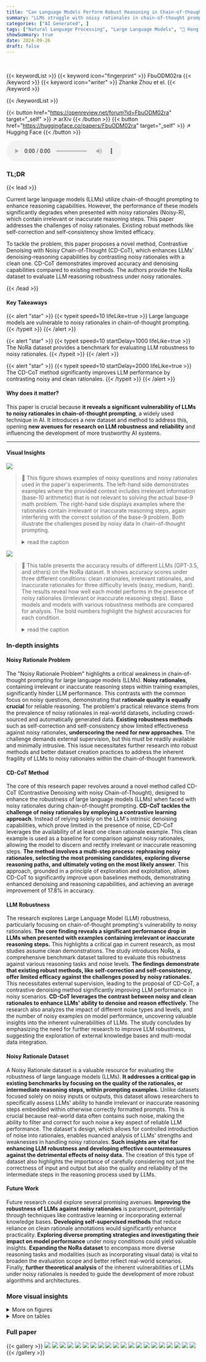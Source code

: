 ```yaml
---
title: "Can Language Models Perform Robust Reasoning in Chain-of-thought Prompting with Noisy Rationales?"
summary: "LLMs struggle with noisy rationales in chain-of-thought prompting.  This paper introduces the NoRa dataset, showing that existing methods struggle.  A new method, CD-CoT, significantly improves accura..."
categories: ["AI Generated", ]
tags: ["Natural Language Processing", "Large Language Models", "🏢 Hong Kong Baptist University",]
showSummary: true
date: 2024-09-26
draft: false
---
```


<br>

{{< keywordList >}}
{{< keyword icon="fingerprint" >}} FbuODM02ra {{< /keyword >}}
{{< keyword icon="writer" >}} Zhanke Zhou et el. {{< /keyword >}}
 
{{< /keywordList >}}

{{< button href="https://openreview.net/forum?id=FbuODM02ra" target="_self" >}}
↗ arXiv
{{< /button >}}
{{< button href="https://huggingface.co/papers/FbuODM02ra" target="_self" >}}
↗ Hugging Face
{{< /button >}}



<audio controls>
    <source src="https://ai-paper-reviewer.com/FbuODM02ra/podcast.wav" type="audio/wav">
    Your browser does not support the audio element.
</audio>


### TL;DR


{{< lead >}}

Current large language models (LLMs) utilize chain-of-thought prompting to enhance reasoning capabilities.  However, the performance of these models significantly degrades when presented with noisy rationales (Noisy-R), which contain irrelevant or inaccurate reasoning steps. This paper addresses the challenges of noisy rationales.  Existing robust methods like self-correction and self-consistency show limited efficacy.

To tackle the problem, this paper proposes a novel method, Contrastive Denoising with Noisy Chain-of-Thought (CD-CoT), which enhances LLMs' denoising-reasoning capabilities by contrasting noisy rationales with a clean one. CD-CoT demonstrates improved accuracy and denoising capabilities compared to existing methods. The authors provide the NoRa dataset to evaluate LLM reasoning robustness under noisy rationales.

{{< /lead >}}


#### Key Takeaways

{{< alert "star" >}}
{{< typeit speed=10 lifeLike=true >}} Large language models are vulnerable to noisy rationales in chain-of-thought prompting. {{< /typeit >}}
{{< /alert >}}

{{< alert "star" >}}
{{< typeit speed=10 startDelay=1000 lifeLike=true >}} The NoRa dataset provides a benchmark for evaluating LLM robustness to noisy rationales. {{< /typeit >}}
{{< /alert >}}

{{< alert "star" >}}
{{< typeit speed=10 startDelay=2000 lifeLike=true >}} The CD-CoT method significantly improves LLM performance by contrasting noisy and clean rationales. {{< /typeit >}}
{{< /alert >}}

#### Why does it matter?
This paper is crucial because **it reveals a significant vulnerability of LLMs to noisy rationales in chain-of-thought prompting**, a widely used technique in AI.  It introduces a new dataset and method to address this, opening **new avenues for research on LLM robustness and reliability** and influencing the development of more trustworthy AI systems.

------
#### Visual Insights



![](https://ai-paper-reviewer.com/FbuODM02ra/figures_0_1.jpg)

> 🔼 This figure shows examples of noisy questions and noisy rationales used in the paper's experiments.  The left-hand side demonstrates examples where the provided context includes irrelevant information (base-10 arithmetic) that is not relevant to solving the actual base-9 math problem. The right-hand side displays examples where the rationales contain irrelevant or inaccurate reasoning steps, again interfering with the correct solution of the base-9 problem. Both illustrate the challenges posed by noisy data in chain-of-thought prompting.
> <details>
> <summary>read the caption</summary>
> Figure 1: Exemplars of noisy questions [68] and noisy rationales (our new research problem). Each input includes three prompting examples and one test question. Notably, the test question asks about base-9 calculation, while the misguiding base-10 information is given in noisy questions or rationales.
> </details>





![](https://ai-paper-reviewer.com/FbuODM02ra/tables_3_1.jpg)

> 🔼 This table presents the accuracy results of different LLMs (GPT-3.5, and others) on the NoRa dataset.  It shows accuracy scores under three different conditions: clean rationales, irrelevant rationales, and inaccurate rationales for three difficulty levels (easy, medium, hard).  The results reveal how well each model performs in the presence of noisy rationales (irrelevant or inaccurate reasoning steps).  Base models and models with various robustness methods are compared for analysis. The bold numbers highlight the highest accuracies for each condition.
> <details>
> <summary>read the caption</summary>
> Table 3: Reasoning accuracy on NoRa dataset with 3-shot prompting examples with clean, irrelevant, or inaccurate rationales. The boldface numbers mean the best results, while the underlines numbers indicate the second-best results. Note the referenced results of Base model are highlighted in gray.
> </details>





### In-depth insights


#### Noisy Rationale Problem
The "Noisy Rationale Problem" highlights a critical weakness in chain-of-thought prompting for large language models (LLMs).  **Noisy rationales**, containing irrelevant or inaccurate reasoning steps within training examples, significantly hinder LLM performance.  This contrasts with the common focus on noisy questions, demonstrating that **rationale quality is equally crucial** for reliable reasoning. The problem's practical relevance stems from the prevalence of noisy rationales in real-world datasets, including crowd-sourced and automatically generated data.  **Existing robustness methods** such as self-correction and self-consistency show limited effectiveness against noisy rationales, **underscoring the need for new approaches**.  The challenge demands external supervision, but this must be readily available and minimally intrusive.  This issue necessitates further research into robust methods and better dataset creation practices to address the inherent fragility of LLMs to noisy rationales within the chain-of-thought framework.

#### CD-CoT Method
The core of this research paper revolves around a novel method called CD-CoT (Contrastive Denoising with noisy Chain-of-Thought), designed to enhance the robustness of large language models (LLMs) when faced with noisy rationales during chain-of-thought prompting.  **CD-CoT tackles the challenge of noisy rationales by employing a contrastive learning approach**.  Instead of relying solely on the LLM's intrinsic denoising capabilities, which prove limited in the presence of noise, CD-CoT leverages the availability of at least one clean rationale example. This clean example is used as a baseline for comparison against noisy rationales, allowing the model to discern and rectify irrelevant or inaccurate reasoning steps.  **The method involves a multi-step process: rephrasing noisy rationales, selecting the most promising candidates, exploring diverse reasoning paths, and ultimately voting on the most likely answer**. This approach, grounded in a principle of exploration and exploitation, allows CD-CoT to significantly improve upon baselines methods, demonstrating enhanced denoising and reasoning capabilities, and achieving an average improvement of 17.8% in accuracy.

#### LLM Robustness
The research explores Large Language Model (LLM) robustness, particularly focusing on chain-of-thought prompting's vulnerability to noisy rationales.  **The core finding reveals a significant performance drop in LLMs when presented with examples containing irrelevant or inaccurate reasoning steps.** This highlights a critical gap in current research, as most studies assume clean demonstrations. The study introduces NoRa, a comprehensive benchmark dataset tailored to evaluate this robustness against various reasoning tasks and noise levels. **The findings demonstrate that existing robust methods, like self-correction and self-consistency, offer limited efficacy against the challenges posed by noisy rationales.** This necessitates external supervision, leading to the proposal of CD-CoT, a contrastive denoising method significantly improving LLM performance in noisy scenarios.  **CD-CoT leverages the contrast between noisy and clean rationales to enhance LLMs' ability to denoise and reason effectively.**  The research also analyzes the impact of different noise types and levels,  and the number of noisy examples on model performance, uncovering valuable insights into the inherent vulnerabilities of LLMs.  The study concludes by emphasizing the need for further research to improve LLM robustness, suggesting the exploration of external knowledge bases and multi-modal data integration.

#### Noisy Rationale Dataset
A Noisy Rationale dataset is a valuable resource for evaluating the robustness of large language models (LLMs).  **It addresses a critical gap in existing benchmarks by focusing on the quality of the rationales, or intermediate reasoning steps, within prompting examples.** Unlike datasets focused solely on noisy inputs or outputs, this dataset allows researchers to specifically assess LLMs' ability to handle irrelevant or inaccurate reasoning steps embedded within otherwise correctly formatted prompts.  This is crucial because real-world data often contains such noise, making the ability to filter and correct for such noise a key aspect of reliable LLM performance. The dataset's design, which allows for controlled introduction of noise into rationales, enables nuanced analysis of LLMs' strengths and weaknesses in handling noisy rationales.  **Such insights are vital for enhancing LLM robustness and developing effective countermeasures against the detrimental effects of noisy data.**  The creation of this type of dataset also highlights the importance of carefully considering not just the correctness of input and output but also the quality and reliability of the intermediate steps in the reasoning process used by LLMs.

#### Future Work
Future research could explore several promising avenues.  **Improving the robustness of LLMs against noisy rationales** is paramount, potentially through techniques like contrastive learning or incorporating external knowledge bases.  **Developing self-supervised methods** that reduce reliance on clean rationale annotations would significantly enhance practicality.  **Exploring diverse prompting strategies and investigating their impact on model performance** under noisy conditions could yield valuable insights.  **Expanding the NoRa dataset** to encompass more diverse reasoning tasks and modalities (such as incorporating visual data) is vital to broaden the evaluation scope and better reflect real-world scenarios.  Finally, **further theoretical analysis** of the inherent vulnerabilities of LLMs under noisy rationales is needed to guide the development of more robust algorithms and architectures.


### More visual insights

<details>
<summary>More on figures
</summary>


![](https://ai-paper-reviewer.com/FbuODM02ra/figures_1_1.jpg)

> 🔼 This figure displays the accuracy achieved by GPT-3.5 across three different prompting scenarios: zero-shot (no examples), three clean examples, and three examples with noisy rationales. The noisy examples were further divided into two categories: those containing irrelevant information and those with inaccurate information.  The results clearly demonstrate that noisy rationales significantly reduce the accuracy of GPT-3.5. The introduction of irrelevant information reduces accuracy by 1.4%-19.8% compared to the clean examples, while inaccurate information causes a much more significant drop, of 2.2%-40.4%.  In contrast, the proposed CD-CoT method shows significant improvement in robustness against noisy rationales.
> <details>
> <summary>read the caption</summary>
> Figure 2: Results of GPT-3.5 with 0-shot, 3-shot clean rationales, and 3-shot noisy rationales: Both inaccurate and irrelevant rationales degenerate performance significantly, while the proposed CD-CoT improves robustness against noisy rationales.
> </details>



![](https://ai-paper-reviewer.com/FbuODM02ra/figures_6_1.jpg)

> 🔼 This figure illustrates the chain-of-thought (CoT) process with noisy rationales.  It shows how a language model can recover a clean chain of reasoning (chain 1) from a noisy chain (chain 3) by using a clean chain (chain 2) as guidance.  Chain 3 contains both clean (T(i)) and noisy thoughts (f(i)). The model learns to separate clean and noisy reasoning steps from the examples to get the correct answers.
> <details>
> <summary>read the caption</summary>
> Figure 3: Chain modeling of the noisy rationale problem: Recovering chain (3) from chain (1) with the guidance of chain (2). From question Xi to answer yi, the rationale of chain (3) includes clean thoughts T() and noisy thoughts (i).
> </details>



![](https://ai-paper-reviewer.com/FbuODM02ra/figures_18_1.jpg)

> 🔼 This figure shows examples of the two types of noisy inputs used in the Noisy Rationales dataset. The left side demonstrates noisy questions that include irrelevant or inaccurate base-10 information, while the right side shows noisy rationales that contain irrelevant or inaccurate reasoning steps, both leading to incorrect solutions in a base-9 calculation problem.
> <details>
> <summary>read the caption</summary>
> Figure 1: Exemplars of noisy questions [68] and noisy rationales (our new research problem). Each input includes three prompting examples and one test question. Notably, the test question asks about base-9 calculation, while the misguiding base-10 information is given in noisy questions or rationales.
> </details>



![](https://ai-paper-reviewer.com/FbuODM02ra/figures_34_1.jpg)

> 🔼 This figure shows examples of both noisy questions and noisy rationales.  The noisy questions contain irrelevant information (base-10 calculations) which is misleading when the test question is actually about base-9.  The noisy rationales include irrelevant or inaccurate reasoning steps within the otherwise correct examples. This highlights the core problem that the paper investigates: how robust are large language models when prompted with noisy rationales in a chain-of-thought prompting setting?
> <details>
> <summary>read the caption</summary>
> Figure 1: Exemplars of noisy questions [68] and noisy rationales (our new research problem). Each input includes three prompting examples and one test question. Notably, the test question asks about base-9 calculation, while the misguiding base-10 information is given in noisy questions or rationales.
> </details>



![](https://ai-paper-reviewer.com/FbuODM02ra/figures_34_2.jpg)

> 🔼 This figure shows examples from the NoRa dataset, highlighting the difference between inputs with clean rationales and inputs with noisy rationales. The noisy rationales contain irrelevant or inaccurate reasoning steps.  The examples illustrate the challenge of chain-of-thought prompting when dealing with noisy rationales.  Each input consists of three examples and a test question, focusing on base-9 calculation.
> <details>
> <summary>read the caption</summary>
> Figure 1: Exemplars of noisy questions [68] and noisy rationales (our new research problem). Each input includes three prompting examples and one test question. Notably, the test question asks about base-9 calculation, while the misguiding base-10 information is given in noisy questions or rationales.
> </details>



![](https://ai-paper-reviewer.com/FbuODM02ra/figures_35_1.jpg)

> 🔼 This figure shows examples of noisy questions and rationales used in the paper's experiments.  The top half shows examples with noisy questions where irrelevant base-10 information is included alongside a base-9 calculation problem. The bottom half shows examples with noisy rationales, where irrelevant or inaccurate reasoning steps are presented within the example rationales, still leading to the correct answer. The goal is to evaluate how well large language models handle these types of noisy inputs when using chain-of-thought prompting.
> <details>
> <summary>read the caption</summary>
> Figure 1: Exemplars of noisy questions [68] and noisy rationales (our new research problem). Each input includes three prompting examples and one test question. Notably, the test question asks about base-9 calculation, while the misguiding base-10 information is given in noisy questions or rationales.
> </details>



![](https://ai-paper-reviewer.com/FbuODM02ra/figures_35_2.jpg)

> 🔼 This figure shows examples of noisy questions and rationales used in the paper.  Each example includes three question-rationale-answer triplets followed by a test question. The noisy examples contain irrelevant or inaccurate reasoning steps (rationales) that are designed to mislead the language model. The test question, however, is similar in structure to the examples, allowing for an evaluation of the model's robustness to noisy rationales. The example illustrates a math problem involving base-9 arithmetic, yet the provided rationales mistakenly include calculations based on base-10, demonstrating the concept of noisy rationales.
> <details>
> <summary>read the caption</summary>
> Figure 1: Exemplars of noisy questions [68] and noisy rationales (our new research problem). Each input includes three prompting examples and one test question. Notably, the test question asks about base-9 calculation, while the misguiding base-10 information is given in noisy questions or rationales.
> </details>



![](https://ai-paper-reviewer.com/FbuODM02ra/figures_43_1.jpg)

> 🔼 This figure shows the performance of GPT-3.5 language model on the NoRa dataset under different conditions.  The 0-shot results (no examples) show a baseline. The 'Clean' bars show performance when the model is prompted with three examples with correct rationales.  'Irrelevant' and 'Inaccurate' bars show performance when noisy rationales (irrelevant or inaccurate reasoning steps) are present in the examples.  The figure shows that both irrelevant and inaccurate rationales lead to lower accuracy.  The bars labeled 'Irrelevant (with CD-CoT)' and 'Inaccurate (with CD-CoT)' demonstrate the improvement in accuracy achieved by the proposed CD-CoT method, which is designed to improve robustness against noisy rationales.
> <details>
> <summary>read the caption</summary>
> Figure 2: Results of GPT-3.5 with 0-shot, 3-shot clean rationales, and 3-shot noisy rationales: Both inaccurate and irrelevant rationales degenerate performance significantly, while the proposed CD-CoT improves robustness against noisy rationales.
> </details>



![](https://ai-paper-reviewer.com/FbuODM02ra/figures_43_2.jpg)

> 🔼 This figure shows the accuracy of GPT-3.5 on three different tasks from the NoRa dataset.  The accuracy is shown for three different conditions: 0-shot (no examples), 3-shot with clean rationales, and 3-shot with noisy rationales (both irrelevant and inaccurate).  The results show that the presence of noisy rationales significantly decreases the accuracy of GPT-3.5, while the proposed CD-CoT method improves the robustness of the model to noisy rationales.
> <details>
> <summary>read the caption</summary>
> Figure 2: Results of GPT-3.5 with 0-shot, 3-shot clean rationales, and 3-shot noisy rationales: Both inaccurate and irrelevant rationales degenerate performance significantly, while the proposed CD-CoT improves robustness against noisy rationales.
> </details>



![](https://ai-paper-reviewer.com/FbuODM02ra/figures_43_3.jpg)

> 🔼 This figure displays the performance of GPT-3.5 under different prompting conditions.  The x-axis shows four different categories: 0-shot, clean rationales, irrelevant rationales and inaccurate rationales.  Each bar represents the average accuracy across multiple reasoning tasks. The results indicate a significant drop in accuracy when using noisy rationales compared to clean rationales.  The proposed CD-CoT method shows improved robustness to noisy rationales.
> <details>
> <summary>read the caption</summary>
> Figure 2: Results of GPT-3.5 with 0-shot, 3-shot clean rationales, and 3-shot noisy rationales: Both inaccurate and irrelevant rationales degenerate performance significantly, while the proposed CD-CoT improves robustness against noisy rationales.
> </details>



![](https://ai-paper-reviewer.com/FbuODM02ra/figures_61_1.jpg)

> 🔼 This figure shows examples of noisy questions and rationales used in the paper's experiments.  The left side shows a standard prompt with clean questions and rationales while the right side shows a prompt with noisy rationales. Noisy rationales include irrelevant or factually incorrect information that is designed to mislead large language models (LLMs). The examples shown are addition problems in base 9; however, the rationales include unnecessary information from base 10 calculations that are designed to confuse the model.  This highlights the core research challenge of the paper; demonstrating the impact of noisy rationales on LLM performance.
> <details>
> <summary>read the caption</summary>
> Figure 1: Exemplars of noisy questions [68] and noisy rationales (our new research problem). Each input includes three prompting examples and one test question. Notably, the test question asks about base-9 calculation, while the misguiding base-10 information is given in noisy questions or rationales.
> </details>



![](https://ai-paper-reviewer.com/FbuODM02ra/figures_61_2.jpg)

> 🔼 This figure shows examples of noisy questions and noisy rationales.  The left side displays examples with noisy questions containing irrelevant information about base-10 calculations, while the right side shows examples with noisy rationales.  Both types of noise are designed to mislead the model, while maintaining a correct final answer.  The aim is to test the robustness of large language models when faced with these types of noisy input.  Each example includes three prompting examples and one test question which requires base-9 calculation.
> <details>
> <summary>read the caption</summary>
> Figure 1: Exemplars of noisy questions [68] and noisy rationales (our new research problem). Each input includes three prompting examples and one test question. Notably, the test question asks about base-9 calculation, while the misguiding base-10 information is given in noisy questions or rationales.
> </details>



![](https://ai-paper-reviewer.com/FbuODM02ra/figures_61_3.jpg)

> 🔼 This figure shows examples of noisy questions and noisy rationales used in the paper.  The examples are designed to highlight the challenge of robust reasoning in chain-of-thought prompting when the provided rationale contains irrelevant or inaccurate information. Each example consists of three question-rationale-answer triplets followed by a test question.  The test questions are all base-9 calculations, while the examples in the noisy questions and rationales include extraneous and misleading base-10 information, making it challenging for language models to correctly solve the test questions.
> <details>
> <summary>read the caption</summary>
> Figure 1: Exemplars of noisy questions [68] and noisy rationales (our new research problem). Each input includes three prompting examples and one test question. Notably, the test question asks about base-9 calculation, while the misguiding base-10 information is given in noisy questions or rationales.
> </details>



![](https://ai-paper-reviewer.com/FbuODM02ra/figures_62_1.jpg)

> 🔼 This figure shows examples of both noisy questions and noisy rationales.  The top half demonstrates examples with noisy questions, where extra information about base-10 calculations is included, even though the task is to solve a problem in base-9. The bottom half shows examples with noisy rationales, where incorrect or irrelevant reasoning steps are provided within the solution.  In both scenarios, this extra information is meant to make it more difficult for a language model to determine the correct answer to the base-9 question.
> <details>
> <summary>read the caption</summary>
> Figure 1: Exemplars of noisy questions [68] and noisy rationales (our new research problem). Each input includes three prompting examples and one test question. Notably, the test question asks about base-9 calculation, while the misguiding base-10 information is given in noisy questions or rationales.
> </details>



![](https://ai-paper-reviewer.com/FbuODM02ra/figures_62_2.jpg)

> 🔼 This figure shows examples of noisy questions and noisy rationales used in the paper's experiments.  The left side shows examples with noisy questions (containing irrelevant base-10 information, while the questions themselves are about base-9 calculations). The right side shows examples with noisy rationales (containing irrelevant or inaccurate reasoning steps). The purpose is to demonstrate the type of noisy data the language models are tested on.
> <details>
> <summary>read the caption</summary>
> Figure 1: Exemplars of noisy questions [68] and noisy rationales (our new research problem). Each input includes three prompting examples and one test question. Notably, the test question asks about base-9 calculation, while the misguiding base-10 information is given in noisy questions or rationales.
> </details>



![](https://ai-paper-reviewer.com/FbuODM02ra/figures_62_3.jpg)

> 🔼 This figure shows examples of both noisy questions and noisy rationales.  The noisy questions contain irrelevant or inaccurate information that can mislead the model.  The noisy rationales also contain irrelevant or inaccurate reasoning steps in the chain of thought, which can also cause the model to give wrong answers.  The examples shown involve base-9 arithmetic, where the presence of base-10 information acts as noise. The figure highlights the problem of robust reasoning under noisy conditions, which is the core problem addressed in the paper.
> <details>
> <summary>read the caption</summary>
> Figure 1: Exemplars of noisy questions [68] and noisy rationales (our new research problem). Each input includes three prompting examples and one test question. Notably, the test question asks about base-9 calculation, while the misguiding base-10 information is given in noisy questions or rationales.
> </details>



![](https://ai-paper-reviewer.com/FbuODM02ra/figures_62_4.jpg)

> 🔼 This figure shows examples of noisy questions and noisy rationales, which are the focus of the paper.  The top half displays examples where the input questions contain irrelevant base-10 information while the problem to be solved is actually in base-9. The bottom half shows examples where the rationales (reasoning steps) provided are noisy, including both irrelevant and inaccurate information, although they still lead to the correct answer.  This highlights the challenge the authors address: how to make language models robust to noisy rationales during chain-of-thought prompting.
> <details>
> <summary>read the caption</summary>
> Figure 1: Exemplars of noisy questions [68] and noisy rationales (our new research problem). Each input includes three prompting examples and one test question. Notably, the test question asks about base-9 calculation, while the misguiding base-10 information is given in noisy questions or rationales.
> </details>



![](https://ai-paper-reviewer.com/FbuODM02ra/figures_62_5.jpg)

> 🔼 This figure shows examples of noisy questions and noisy rationales used in the paper's experiments.  It highlights the difference between inputs with clean questions/rationales and those with noisy ones, where irrelevant or incorrect information is added to the rationales.  This illustrates the core challenge the paper addresses: how well language models perform when the training examples (demonstrations) contain noisy rationales.
> <details>
> <summary>read the caption</summary>
> Figure 1: Exemplars of noisy questions [68] and noisy rationales (our new research problem). Each input includes three prompting examples and one test question. Notably, the test question asks about base-9 calculation, while the misguiding base-10 information is given in noisy questions or rationales.
> </details>



</details>




<details>
<summary>More on tables
</summary>


![](https://ai-paper-reviewer.com/FbuODM02ra/tables_3_2.jpg)
> 🔼 This table presents the statistics of the NoRa dataset, categorized by task difficulty (Easy, Medium, Hard) and noise ratio (0.3, 0.5, 0.8). It shows the average number of total thoughts and noisy thoughts within the prompting rationales for each task (Math Base-9, Math Base-11, Symbolic Equal, Symbolic Longer, Commonsense) and the number of questions in each category.
> <details>
> <summary>read the caption</summary>
> Table 2: Statistics of NoRa dataset.
> </details>

![](https://ai-paper-reviewer.com/FbuODM02ra/tables_4_1.jpg)
> 🔼 This table presents the accuracy results of different language models and robust methods on the NoRa dataset.  It compares the performance using 3-shot prompting examples with clean rationales, irrelevant rationales (noise), and inaccurate rationales (noise). The table highlights the best and second-best performance for each model and noise condition, and the base model's performance is shown in gray for comparison.
> <details>
> <summary>read the caption</summary>
> Table 3: Reasoning accuracy on NoRa dataset with 3-shot prompting examples with clean, irrelevant, or inaccurate rationales. The boldface numbers mean the best results, while the underlines numbers indicate the second-best results. Note the referenced results of Base model are highlighted in gray.
> </details>

![](https://ai-paper-reviewer.com/FbuODM02ra/tables_5_1.jpg)
> 🔼 This table presents the accuracy results of several LLMs and reasoning methods on the NoRa dataset, broken down by task (Math Base-9, Math Base-11, Symbolic Equal, Symbolic Longer, Commonsense) and noise type (clean, irrelevant, inaccurate).  The table shows the accuracy of each model under each condition (Base model, various robustness methods).  The best accuracy for each condition is bolded, and the second-best is underlined. The gray highlighting indicates baseline performance using the base model. This allows comparison of the impact of different noise types on model performance and the effectiveness of different robustness techniques.
> <details>
> <summary>read the caption</summary>
> Table 3: Reasoning accuracy on NoRa dataset with 3-shot prompting examples with clean, irrelevant, or inaccurate rationales. The boldface numbers mean the best results, while the underlines numbers indicate the second-best results. Note the referenced results of Base model are highlighted in gray.
> </details>

![](https://ai-paper-reviewer.com/FbuODM02ra/tables_5_2.jpg)
> 🔼 This table presents the performance of language models on the NoRa dataset under various few-shot shuffle configurations.  The configurations involve shuffling the questions (xi), rationales (Ti), or answers (yi) within the prompting examples. The table shows the accuracy (%) for each task (Math Base-9, Math Base-11, Symbolic Equal, Symbolic Longer, Commonsense) under each shuffle configuration, along with the percentage change compared to the 'Few-shot (No Shuffle)' condition.  This allows for assessing the impact of shuffling different components of the prompting examples on model performance, revealing whether LLMs rely heavily on the exact mappings between questions, rationales, and answers.
> <details>
> <summary>read the caption</summary>
> Table 7: Performance (in accuracy%) on NoRa dataset under different few-shot shuffle configurations.
> </details>

![](https://ai-paper-reviewer.com/FbuODM02ra/tables_8_1.jpg)
> 🔼 This table presents the accuracy results of several LLMs and reasoning methods on the NoRa dataset.  The accuracy is evaluated under three different conditions: clean rationales, irrelevant rationales, and inaccurate rationales. For each condition, the accuracy is reported for different difficulty levels (easy, medium, hard) across three tasks: mathematical reasoning, symbolic reasoning and commonsense reasoning.  The best and second best results are highlighted for each task and condition.  The baseline performance of the base LLM (without additional methods) is also shown in gray.
> <details>
> <summary>read the caption</summary>
> Table 3: Reasoning accuracy on NoRa dataset with 3-shot prompting examples with clean, irrelevant, or inaccurate rationales. The boldface numbers mean the best results, while the underlines numbers indicate the second-best results. Note the referenced results of Base model are highlighted in gray.
> </details>

![](https://ai-paper-reviewer.com/FbuODM02ra/tables_9_1.jpg)
> 🔼 This table presents the accuracy of several LLMs and reasoning methods on the NoRa dataset when using 3-shot prompting examples with clean, irrelevant, and inaccurate rationales.  The results show the performance of a baseline model and several methods aimed at improving robustness against noisy rationales, assessing their effectiveness across different types of noise and difficulty levels.  The bold numbers represent the best performance for each condition, and underlined numbers indicate the second-best.
> <details>
> <summary>read the caption</summary>
> Table 3: Reasoning accuracy on NoRa dataset with 3-shot prompting examples with clean, irrelevant, or inaccurate rationales. The boldface numbers mean the best results, while the underlines numbers indicate the second-best results. Note the referenced results of Base model are highlighted in gray.
> </details>

![](https://ai-paper-reviewer.com/FbuODM02ra/tables_27_1.jpg)
> 🔼 This table presents the accuracy results of several LLMs on the NoRa dataset using different types of rationales (clean, irrelevant, and inaccurate) in 3-shot prompting experiments.  It compares the performance of a base LLM (GPT-3.5-turbo) with several other LLMs and methods designed to enhance robustness (ISC, SP, SM, SD, SC) against noisy rationales across three different tasks (Math, Symbolic, Commonsense). The accuracy is shown separately for easy, medium, and hard difficulty levels for each type of rationale, and the average accuracy across all difficulty levels is also provided. Bold numbers highlight the best performance among the compared methods.
> <details>
> <summary>read the caption</summary>
> Table 3: Reasoning accuracy on NoRa dataset with 3-shot prompting examples with clean, irrelevant, or inaccurate rationales. The boldface numbers mean the best results, while the underlines numbers indicate the second-best results. Note the referenced results of Base model are highlighted in gray.
> </details>

![](https://ai-paper-reviewer.com/FbuODM02ra/tables_28_1.jpg)
> 🔼 This table presents the accuracy of various LLMs and reasoning methods on the NoRa dataset when using 3-shot prompting examples with different types of rationales (clean, irrelevant, and inaccurate). The results are categorized by task (Math Base-9, Math Base-11, Symbolic Equal, Symbolic Longer, Commonsense), difficulty level (Easy, Medium, Hard), and method.  The best and second-best accuracy results for each setting are highlighted in bold and underlined, respectively, and the base model accuracy is highlighted in gray to facilitate comparison. The table allows for an assessment of the robustness of different LLMs and reasoning strategies to noisy rationales.
> <details>
> <summary>read the caption</summary>
> Table 3: Reasoning accuracy on NoRa dataset with 3-shot prompting examples with clean, irrelevant, or inaccurate rationales. The boldface numbers mean the best results, while the underlines numbers indicate the second-best results. Note the referenced results of Base model are highlighted in gray.
> </details>

![](https://ai-paper-reviewer.com/FbuODM02ra/tables_29_1.jpg)
> 🔼 This table presents the accuracy results of various language models and reasoning methods on the NoRa dataset.  It shows the performance under three conditions: clean rationales, irrelevant rationales, and inaccurate rationales, across three difficulty levels (easy, medium, hard) for each of the three reasoning tasks (Math Base-9, Math Base-11, Symbolic Equal, Symbolic Longer, Commonsense). The best-performing method for each condition is highlighted in bold, while the second-best is underlined. The results for the base model (without any additional method) are shown in gray for comparison.
> <details>
> <summary>read the caption</summary>
> Table 3: Reasoning accuracy on NoRa dataset with 3-shot prompting examples with clean, irrelevant, or inaccurate rationales. The boldface numbers mean the best results, while the underlines numbers indicate the second-best results. Note the referenced results of Base model are highlighted in gray.
> </details>

![](https://ai-paper-reviewer.com/FbuODM02ra/tables_30_1.jpg)
> 🔼 This table presents the accuracy results of several LLMs and reasoning methods on the NoRa dataset. The accuracy is evaluated under three conditions: clean rationales, irrelevant rationales, and inaccurate rationales. The table shows the average accuracy across different difficulty levels (Easy, Medium, Hard) for each task type (Math Base-9, Math Base-11, Symbolic Equal, Symbolic Longer, Commonsense). The best and second-best results for each condition are highlighted in bold and underlined, respectively. The baseline model results (Base) are shown in gray for comparison. This table helps to understand the robustness of LLMs and reasoning methods in dealing with noisy rationales.
> <details>
> <summary>read the caption</summary>
> Table 3: Reasoning accuracy on NoRa dataset with 3-shot prompting examples with clean, irrelevant, or inaccurate rationales. The boldface numbers mean the best results, while the underlines numbers indicate the second-best results. Note the referenced results of Base model are highlighted in gray.
> </details>

![](https://ai-paper-reviewer.com/FbuODM02ra/tables_30_2.jpg)
> 🔼 This table presents the accuracy of different language models and reasoning methods on the NoRa dataset.  It shows the performance across three conditions: using clean rationales, irrelevant rationales, and inaccurate rationales.  The results are broken down by task (Math Base-9, Math Base-11, Symbolic Equal, Symbolic Longer, Commonsense) and difficulty level (Easy, Medium, Hard).  The best accuracy for each condition is highlighted in bold. The table helps to assess the robustness of different LLMs and methods when presented with noisy rationales.
> <details>
> <summary>read the caption</summary>
> Table 3: Reasoning accuracy on NoRa dataset with 3-shot prompting examples with clean, irrelevant, or inaccurate rationales. The boldface numbers mean the best results, while the underlines numbers indicate the second-best results. Note the referenced results of Base model are highlighted in gray.
> </details>

![](https://ai-paper-reviewer.com/FbuODM02ra/tables_31_1.jpg)
> 🔼 This table presents the accuracy of several LLMs and reasoning methods on the NoRa dataset, categorized by task (Math Base-9, Math Base-11, Symbolic Equal, Symbolic Longer, Commonsense), method (Base, w/ ISC, w/ SP, w/ SM, w/ SD, w/ SC, w/SCO, w/BT, w/CC, w/ CD-CoT), and rationale type (clean, irrelevant, inaccurate).  The accuracy is shown for 'Easy', 'Medium', and 'Hard' difficulty levels for each task.  Bold numbers indicate the highest accuracy for a given task and rationale type, and underlined numbers show the second highest accuracy. The table highlights the significant drop in accuracy for LLMs when presented with irrelevant or inaccurate rationales compared to clean rationales.
> <details>
> <summary>read the caption</summary>
> Table 3: Reasoning accuracy on NoRa dataset with 3-shot prompting examples with clean, irrelevant, or inaccurate rationales. The boldface numbers mean the best results, while the underlines numbers indicate the second-best results. Note the referenced results of Base model are highlighted in gray.
> </details>

![](https://ai-paper-reviewer.com/FbuODM02ra/tables_32_1.jpg)
> 🔼 This table presents the results of evaluating several language models and reasoning methods on the NoRa dataset.  It shows the accuracy of each method on three different types of rationales (clean, irrelevant, and inaccurate) across three difficulty levels (easy, medium, hard) for three different reasoning tasks (Math Base-9, Math Base-11, Symbolic Equal).  The gray rows highlight the baseline performance of the main LLM used in the study.
> <details>
> <summary>read the caption</summary>
> Table 3: Reasoning accuracy on NoRa dataset with 3-shot prompting examples with clean, irrelevant, or inaccurate rationales. The boldface numbers mean the best results, while the underlines numbers indicate the second-best results. Note the referenced results of Base model are highlighted in gray.
> </details>

![](https://ai-paper-reviewer.com/FbuODM02ra/tables_33_1.jpg)
> 🔼 This table presents the accuracy results of several LLMs and reasoning methods on the NoRa dataset.  It compares the performance on three different types of rationales: clean, irrelevant, and inaccurate. The table helps to understand the impact of noisy rationales on the accuracy of different LLMs and the effectiveness of existing robust methods.  The results are shown for three difficulty levels (Easy, Medium, Hard) within each task type.
> <details>
> <summary>read the caption</summary>
> Table 3: Reasoning accuracy on NoRa dataset with 3-shot prompting examples with clean, irrelevant, or inaccurate rationales. The boldface numbers mean the best results, while the underlines numbers indicate the second-best results. Note the referenced results of Base model are highlighted in gray.
> </details>

![](https://ai-paper-reviewer.com/FbuODM02ra/tables_41_1.jpg)
> 🔼 This table presents the accuracy of several LLMs and robust methods on the NoRa dataset, broken down by three types of rationales: clean, irrelevant, and inaccurate.  It shows the performance of the base model (GPT-3.5-turbo) and five different baseline methods (ISC, SP, SM, SD, SC) across different difficulty levels (Easy, Medium, Hard) for three reasoning tasks (Math Base-9, Math Base-11, Symbolic Equal). The best and second-best results for each condition are highlighted.
> <details>
> <summary>read the caption</summary>
> Table 3: Reasoning accuracy on NoRa dataset with 3-shot prompting examples with clean, irrelevant, or inaccurate rationales. The boldface numbers mean the best results, while the underlines numbers indicate the second-best results. Note the referenced results of Base model are highlighted in gray.
> </details>

![](https://ai-paper-reviewer.com/FbuODM02ra/tables_44_1.jpg)
> 🔼 This table presents the accuracy results of various LLMs and reasoning methods on the NoRa dataset.  Different prompting example types are compared: clean, irrelevant, and inaccurate rationales.  The table shows the accuracy for each method across different difficulty levels (easy, medium, hard) for each task type (Math Base-9, Math Base-11, Symbolic Equal, Symbolic Longer, Commonsense).  The best results for each task and difficulty are highlighted.
> <details>
> <summary>read the caption</summary>
> Table 3: Reasoning accuracy on NoRa dataset with 3-shot prompting examples with clean, irrelevant, or inaccurate rationales. The boldface numbers mean the best results, while the underlines numbers indicate the second-best results. Note the referenced results of Base model are highlighted in gray.
> </details>

![](https://ai-paper-reviewer.com/FbuODM02ra/tables_45_1.jpg)
> 🔼 This table presents the accuracy results of different LLMs and robust methods on the NoRa dataset.  It shows the accuracy of each method under three conditions: clean rationales, irrelevant rationales, and inaccurate rationales.  The results are broken down by task (Math Base-9, Math Base-11, Symbolic Equal, Symbolic Longer, and Commonsense) and difficulty level (Easy, Medium, Hard).  The best performing method for each task and condition is highlighted in bold.
> <details>
> <summary>read the caption</summary>
> Table 3: Reasoning accuracy on NoRa dataset with 3-shot prompting examples with clean, irrelevant, or inaccurate rationales. The boldface numbers mean the best results, while the underlines numbers indicate the second-best results. Note the referenced results of Base model are highlighted in gray.
> </details>

![](https://ai-paper-reviewer.com/FbuODM02ra/tables_45_2.jpg)
> 🔼 This table presents the results of evaluating several LLMs and robust methods on the NoRa dataset. It shows the accuracy of each model on three types of rationales (clean, irrelevant, and inaccurate) for three difficulty levels (easy, medium, hard) across three tasks. The bold numbers indicate the best performance for each scenario, and the underlined numbers indicate the second-best. The table highlights the significant performance drop of all models when using noisy rationales, demonstrating their vulnerability to noise.  The gray highlights show the baseline performance of the Base model.
> <details>
> <summary>read the caption</summary>
> Table 3: Reasoning accuracy on NoRa dataset with 3-shot prompting examples with clean, irrelevant, or inaccurate rationales. The boldface numbers mean the best results, while the underlines numbers indicate the second-best results. Note the referenced results of Base model are highlighted in gray.
> </details>

![](https://ai-paper-reviewer.com/FbuODM02ra/tables_46_1.jpg)
> 🔼 This table presents the accuracy of different language models and reasoning methods on the NoRa dataset.  It shows the performance for each model under three conditions: clean rationales, irrelevant rationales, and inaccurate rationales.  The results are broken down by difficulty level (easy, medium, hard) and task type (math, symbolic, commonsense). The best results are highlighted in bold, and the second-best are underlined.  Base model results are shown in gray for comparison.
> <details>
> <summary>read the caption</summary>
> Table 3: Reasoning accuracy on NoRa dataset with 3-shot prompting examples with clean, irrelevant, or inaccurate rationales. The boldface numbers mean the best results, while the underlines numbers indicate the second-best results. Note the referenced results of Base model are highlighted in gray.
> </details>

![](https://ai-paper-reviewer.com/FbuODM02ra/tables_47_1.jpg)
> 🔼 This table presents the accuracy of various LLMs and reasoning methods on the NoRa dataset when prompted with 3-shot examples. The results are categorized by task type (Math Base-9, Math Base-11, Symbolic Equal, Symbolic Longer, Commonsense), rationale type (clean, irrelevant, inaccurate), and method (Base, w/ISC, w/SP, w/SM, w/SD, w/SC, w/SCO, w/BT, w/CC, w/CD-CoT). The boldface numbers indicate the best performance for each condition, while the underlined numbers indicate the second-best performance. The results for the Base model (without any additional methods) are highlighted in gray to facilitate comparison.
> <details>
> <summary>read the caption</summary>
> Table 3: Reasoning accuracy on NoRa dataset with 3-shot prompting examples with clean, irrelevant, or inaccurate rationales. The boldface numbers mean the best results, while the underlines numbers indicate the second-best results. Note the referenced results of Base model are highlighted in gray.
> </details>

![](https://ai-paper-reviewer.com/FbuODM02ra/tables_47_2.jpg)
> 🔼 This table presents the results of an ablation study conducted to evaluate the impact of using different prompts on the performance of the CD-CoT method. Three different prompts were tested: the original prompt, a shorter prompt, and a longer prompt. The results show that the performance of CD-CoT is only marginally influenced by the choice of prompt.  The table shows the NDA scores for both irrelevant and inaccurate medium-level noise.
> <details>
> <summary>read the caption</summary>
> Table 35: Ablation study of different prompts in CD-CoT.
> </details>

![](https://ai-paper-reviewer.com/FbuODM02ra/tables_49_1.jpg)
> 🔼 This table presents the accuracy results of several denoising methods on the NoRa dataset.  It compares the performance of various methods across different reasoning tasks (Math Base-9, Math Base-11, Symbolic Equal, Symbolic Longer, Commonsense) and difficulty levels (Easy, Medium, Hard).  Each method's performance is evaluated under three conditions: (1) clean rationales, (2) irrelevant rationales, and (3) inaccurate rationales. The table also shows the type of additional information required by each method, such as ground truth, noise position, or a clean demonstration. The aim is to compare the effectiveness of these methods in handling noisy rationales and highlight the advantages and disadvantages of each approach in terms of accuracy and the need for additional information.
> <details>
> <summary>read the caption</summary>
> Table 8: Performance of denoising methods that require additional information for supervision.
> </details>

![](https://ai-paper-reviewer.com/FbuODM02ra/tables_51_1.jpg)
> 🔼 This table presents the accuracy of different language models and reasoning methods on the NoRa dataset.  It shows the accuracy for three types of rationales (clean, irrelevant, and inaccurate) across three difficulty levels (easy, medium, hard) for two mathematical tasks (Base-9, Base-11), and two symbolic tasks (Equal, Longer), and a commonsense task.  The baseline model's performance with clean rationales is presented for comparison. Bold numbers highlight the best performance among all methods for that task and rationale type, while underlined numbers show the second-best performance.
> <details>
> <summary>read the caption</summary>
> Table 3: Reasoning accuracy on NoRa dataset with 3-shot prompting examples with clean, irrelevant, or inaccurate rationales. The boldface numbers mean the best results, while the underlines numbers indicate the second-best results. Note the referenced results of Base model are highlighted in gray.
> </details>

![](https://ai-paper-reviewer.com/FbuODM02ra/tables_51_2.jpg)
> 🔼 This table presents the accuracy results of different language models on the NoRa dataset under three different few-shot shuffle configurations: shuffling questions, shuffling rationales, and shuffling answers.  The purpose is to investigate whether LLMs heavily rely on the exact mapping between questions, rationales, and answers in few-shot prompting scenarios. It is observed that shuffling the mappings degrades the reasoning performance but still performs better than without prompting. This suggests that LLMs may not rely heavily on the exact mapping but learn abstract information from demonstrations.
> <details>
> <summary>read the caption</summary>
> Table 7: Performance (in accuracy%) on NoRa dataset under different few-shot shuffle configurations.
> </details>

![](https://ai-paper-reviewer.com/FbuODM02ra/tables_52_1.jpg)
> 🔼 This table presents the breakdown of results from experiments comparing 0-shot, 1-shot, and 3-shot prompting scenarios, categorizing outcomes based on whether the model answered correctly (C) or wrongly (W) at each stage.  It analyzes the transitions in model accuracy across different numbers of noisy examples.
> <details>
> <summary>read the caption</summary>
> Table 41: Results partition of (0-shot, 1-shot, 3-shot).
> </details>

![](https://ai-paper-reviewer.com/FbuODM02ra/tables_54_1.jpg)
> 🔼 This table presents the accuracy results of several LLMs and reasoning methods on the NoRa dataset.  Three different types of rationales are used: clean, irrelevant, and inaccurate. The accuracy for each model and type of rationale is shown for three difficulty levels (Easy, Medium, Hard).  The Base model's accuracy for clean rationales is highlighted in gray to provide a clear benchmark for comparison. The best and second-best results are indicated in bold and underlined, respectively.
> <details>
> <summary>read the caption</summary>
> Table 3: Reasoning accuracy on NoRa dataset with 3-shot prompting examples with clean, irrelevant, or inaccurate rationales. The boldface numbers mean the best results, while the underlines numbers indicate the second-best results. Note the referenced results of Base model are highlighted in gray.
> </details>

![](https://ai-paper-reviewer.com/FbuODM02ra/tables_55_1.jpg)
> 🔼 This table presents the accuracy of several denoising methods across different reasoning tasks and noise levels on the NoRa dataset. The methods include self-correction with oracle feedback (SCO), backtracking (BT), contrastive chain-of-thought (CC), and the proposed contrastive denoising with noisy chain-of-thought (CD-CoT).  The table shows the performance (accuracy) for each method on tasks with clean rationales, irrelevant noise, and inaccurate noise. The 'Additional Information' column indicates the type of extra information each method needs.  It highlights the relative performance improvements of the proposed CD-CoT method compared to other methods.
> <details>
> <summary>read the caption</summary>
> Table 8: Performance of denoising methods that require additional information for supervision.
> </details>

![](https://ai-paper-reviewer.com/FbuODM02ra/tables_56_1.jpg)
> 🔼 This table presents the accuracy results of various LLMs and robust methods on the NoRa dataset. It compares the performance of these models when using clean rationales, irrelevant rationales, and inaccurate rationales. The results are broken down by task (Math Base-9, Math Base-11, Symbolic Equal, Symbolic Longer, Commonsense) and difficulty level (Easy, Medium, Hard). The table highlights the best and second-best performing models for each condition and indicates the base model's performance for comparison.
> <details>
> <summary>read the caption</summary>
> Table 3: Reasoning accuracy on NoRa dataset with 3-shot prompting examples with clean, irrelevant, or inaccurate rationales. The boldface numbers mean the best results, while the underlines numbers indicate the second-best results. Note the referenced results of Base model are highlighted in gray.
> </details>

![](https://ai-paper-reviewer.com/FbuODM02ra/tables_56_2.jpg)
> 🔼 This table presents the accuracy results of different language models and reasoning methods on the NoRa dataset.  It shows the performance of each model when prompted with clean rationales, irrelevant rationales, and inaccurate rationales.  The table highlights the best-performing method for each condition and uses boldface and underlines to indicate the top two performers. The gray highlighting indicates baseline performance.
> <details>
> <summary>read the caption</summary>
> Table 3: Reasoning accuracy on NoRa dataset with 3-shot prompting examples with clean, irrelevant, or inaccurate rationales. The boldface numbers mean the best results, while the underlines numbers indicate the second-best results. Note the referenced results of Base model are highlighted in gray.
> </details>

![](https://ai-paper-reviewer.com/FbuODM02ra/tables_58_1.jpg)
> 🔼 This table presents the results of evaluating several language models on the NoRa dataset, specifically focusing on their ability to perform robust reasoning when presented with noisy rationales (clean, irrelevant, inaccurate). The accuracy of each model is reported for three difficulty levels (Easy, Medium, Hard) across three reasoning tasks.  The use of bold and underlined font helps highlight the best and second-best performing models.  The gray highlighting draws attention to the base model's performance for comparison.
> <details>
> <summary>read the caption</summary>
> Table 3: Reasoning accuracy on NoRa dataset with 3-shot prompting examples with clean, irrelevant, or inaccurate rationales. The boldface numbers mean the best results, while the underlines numbers indicate the second-best results. Note the referenced results of Base model are highlighted in gray.
> </details>

![](https://ai-paper-reviewer.com/FbuODM02ra/tables_59_1.jpg)
> 🔼 This table presents the accuracy results of different language models and reasoning methods on the NoRa dataset, categorized by task (Math-Base9, Math-Base11, Symbolic-Equal, Symbolic-Longer, Commonsense), method used (Base, w/ ISC, w/ SP, w/ SM, w/ SD, w/ SC), and type of rationale (clean, irrelevant, inaccurate).  The accuracy is given as a percentage for each task difficulty level (Easy, Medium, Hard).  The best and second-best results are highlighted, and the Base model results are shaded gray for easy comparison.
> <details>
> <summary>read the caption</summary>
> Table 3: Reasoning accuracy on NoRa dataset with 3-shot prompting examples with clean, irrelevant, or inaccurate rationales. The boldface numbers mean the best results, while the underlines numbers indicate the second-best results. Note the referenced results of Base model are highlighted in gray.
> </details>

![](https://ai-paper-reviewer.com/FbuODM02ra/tables_60_1.jpg)
> 🔼 This table presents the accuracy results of several LLMs and robust methods on the NoRa dataset, categorized by task (Math-Base9, Math-Base11, Symbolic-Equal, Symbolic-Longer, Commonsense), method, and type of rationale (clean, irrelevant, inaccurate).  The accuracy is shown for easy, medium, and hard difficulty levels for each task and type of rationale, providing a comprehensive evaluation of LLM robustness against noisy rationales.  Boldface numbers indicate the best performance for each category, while underlined numbers show the second-best.
> <details>
> <summary>read the caption</summary>
> Table 3: Reasoning accuracy on NoRa dataset with 3-shot prompting examples with clean, irrelevant, or inaccurate rationales. The boldface numbers mean the best results, while the underlines numbers indicate the second-best results. Note the referenced results of Base model are highlighted in gray.
> </details>

![](https://ai-paper-reviewer.com/FbuODM02ra/tables_60_2.jpg)
> 🔼 This table presents the accuracy of different language models and reasoning methods on the NoRa dataset when using 3-shot prompting examples with different types of rationales: clean, irrelevant, and inaccurate. The results are categorized by task (Math Base-9, Math Base-11, Symbolic Equal, Symbolic Longer, Commonsense) and difficulty level (Easy, Medium, Hard).  The table highlights the best performing model for each scenario and indicates the second-best results.  It also shows a comparison to a base model's performance. The gray highlights indicate the base model's results.
> <details>
> <summary>read the caption</summary>
> Table 3: Reasoning accuracy on NoRa dataset with 3-shot prompting examples with clean, irrelevant, or inaccurate rationales. The boldface numbers mean the best results, while the underlines numbers indicate the second-best results. Note the referenced results of Base model are highlighted in gray.
> </details>

</details>




### Full paper

{{< gallery >}}
<img src="https://ai-paper-reviewer.com/FbuODM02ra/1.png" class="grid-w50 md:grid-w33 xl:grid-w25" />
<img src="https://ai-paper-reviewer.com/FbuODM02ra/2.png" class="grid-w50 md:grid-w33 xl:grid-w25" />
<img src="https://ai-paper-reviewer.com/FbuODM02ra/3.png" class="grid-w50 md:grid-w33 xl:grid-w25" />
<img src="https://ai-paper-reviewer.com/FbuODM02ra/4.png" class="grid-w50 md:grid-w33 xl:grid-w25" />
<img src="https://ai-paper-reviewer.com/FbuODM02ra/5.png" class="grid-w50 md:grid-w33 xl:grid-w25" />
<img src="https://ai-paper-reviewer.com/FbuODM02ra/6.png" class="grid-w50 md:grid-w33 xl:grid-w25" />
<img src="https://ai-paper-reviewer.com/FbuODM02ra/7.png" class="grid-w50 md:grid-w33 xl:grid-w25" />
<img src="https://ai-paper-reviewer.com/FbuODM02ra/8.png" class="grid-w50 md:grid-w33 xl:grid-w25" />
<img src="https://ai-paper-reviewer.com/FbuODM02ra/9.png" class="grid-w50 md:grid-w33 xl:grid-w25" />
<img src="https://ai-paper-reviewer.com/FbuODM02ra/10.png" class="grid-w50 md:grid-w33 xl:grid-w25" />
<img src="https://ai-paper-reviewer.com/FbuODM02ra/11.png" class="grid-w50 md:grid-w33 xl:grid-w25" />
<img src="https://ai-paper-reviewer.com/FbuODM02ra/12.png" class="grid-w50 md:grid-w33 xl:grid-w25" />
<img src="https://ai-paper-reviewer.com/FbuODM02ra/13.png" class="grid-w50 md:grid-w33 xl:grid-w25" />
<img src="https://ai-paper-reviewer.com/FbuODM02ra/14.png" class="grid-w50 md:grid-w33 xl:grid-w25" />
<img src="https://ai-paper-reviewer.com/FbuODM02ra/15.png" class="grid-w50 md:grid-w33 xl:grid-w25" />
<img src="https://ai-paper-reviewer.com/FbuODM02ra/16.png" class="grid-w50 md:grid-w33 xl:grid-w25" />
<img src="https://ai-paper-reviewer.com/FbuODM02ra/17.png" class="grid-w50 md:grid-w33 xl:grid-w25" />
<img src="https://ai-paper-reviewer.com/FbuODM02ra/18.png" class="grid-w50 md:grid-w33 xl:grid-w25" />
<img src="https://ai-paper-reviewer.com/FbuODM02ra/19.png" class="grid-w50 md:grid-w33 xl:grid-w25" />
<img src="https://ai-paper-reviewer.com/FbuODM02ra/20.png" class="grid-w50 md:grid-w33 xl:grid-w25" />
{{< /gallery >}}
